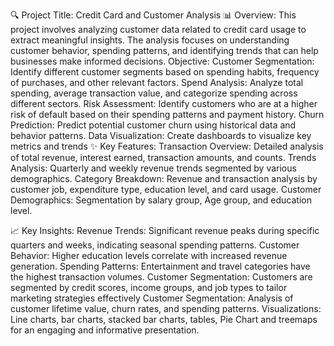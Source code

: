 🔍 Project Title: Credit Card and Customer Analysis
📊 Overview: This project involves analyzing customer data related to credit card usage to extract meaningful insights. The analysis focuses on understanding customer behavior, spending patterns, and identifying trends that can help businesses make informed decisions.
Objective:
Customer Segmentation: Identify different customer segments based on spending habits, frequency of purchases, and other relevant factors.
Spend Analysis: Analyze total spending, average transaction value, and categorize spending across different sectors.
Risk Assessment: Identify customers who are at a higher risk of default based on their spending patterns and payment history.
Churn Prediction: Predict potential customer churn using historical data and behavior patterns.
Data Visualization: Create dashboards to visualize key metrics and trends
✨ Key Features:
Transaction Overview: Detailed analysis of total revenue, interest earned, transaction amounts, and counts.
Trends Analysis: Quarterly and weekly revenue trends segmented by various demographics.
Category Breakdown: Revenue and transaction analysis by customer job, expenditure type, education level, and card usage.
Customer Demographics: Segmentation by salary group, Age group, and education level.

📈 Key Insights:
Revenue Trends: Significant revenue peaks during specific quarters and weeks, indicating seasonal spending patterns.
Customer Behavior: Higher education levels correlate with increased revenue generation.
Spending Patterns: Entertainment and travel categories have the highest transaction volumes.
Customer Segmentation: Customers are segmented by credit scores, income groups, and job types to tailor marketing strategies effectively
Customer Segmentation: Analysis of customer lifetime value, churn rates, and spending patterns.
Visualizations: Line charts, bar charts, stacked bar charts, tables, Pie Chart and treemaps for an engaging and informative presentation.

